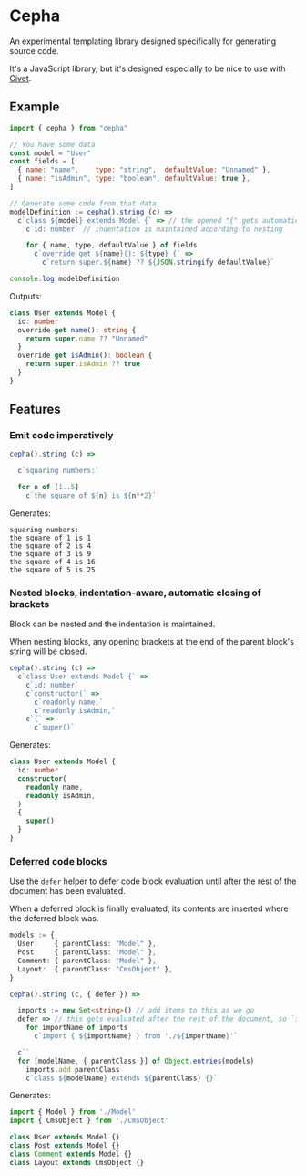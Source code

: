 # Cepha

An experimental templating library designed specifically for generating source code.

It's a JavaScript library, but it's designed especially to be nice to use with [Civet](https://github.com/danielx/civet).

## Example

```js
import { cepha } from "cepha"

// You have some data
const model = "User"
const fields = [
  { name: "name",    type: "string",  defaultValue: "Unnamed" },
  { name: "isAdmin", type: "boolean", defaultValue: true },
]

// Generate some code from that data
modelDefinition := cepha().string (c) =>
  c`class ${model} extends Model {` => // the opened "{" gets automatically closed
    c`id: number` // indentation is maintained according to nesting

    for { name, type, defaultValue } of fields
      c`override get ${name}(): ${type} {` =>
        c`return super.${name} ?? ${JSON.stringify defaultValue}`

console.log modelDefinition
```

Outputs:
```typescript
class User extends Model {
  id: number
  override get name(): string {
    return super.name ?? "Unnamed"
  }
  override get isAdmin(): boolean {
    return super.isAdmin ?? true
  }
}
```

## Features

### Emit code imperatively

```typescript
cepha().string (c) =>

  c`squaring numbers:`

  for n of [1..5]
    c`the square of ${n} is ${n**2}`
```

Generates:
```
squaring numbers:
the square of 1 is 1
the square of 2 is 4
the square of 3 is 9
the square of 4 is 16
the square of 5 is 25
```

### Nested blocks, indentation-aware, automatic closing of brackets
Block can be nested and the indentation is maintained.

When nesting blocks, any opening brackets at the end of the parent block's string will be closed.

```typescript
cepha().string (c) =>
  c`class User extends Model {` =>
    c`id: number`
    c`constructor(` =>
      c`readonly name,`
      c`readonly isAdmin,`
    c`{` =>
      c`super()`
```

Generates:
```typescript
class User extends Model {
  id: number
  constructor(
    readonly name,
    readonly isAdmin,
  )
  {
    super()
  }
}
```

### Deferred code blocks

Use the `defer` helper to defer code block evaluation until after the rest of the document has been evaluated.

When a deferred block is finally evaluated, its contents are inserted where the deferred block was.

```typescript
models := {
  User:    { parentClass: "Model" },
  Post:    { parentClass: "Model" },
  Comment: { parentClass: "Model" },
  Layout:  { parentClass: "CmsObject" },
}

cepha().string (c, { defer }) =>

  imports := new Set<string>() // add items to this as we go
  defer => // this gets evaluated after the rest of the document, so `imports` will be populated
    for importName of imports
      c`import { ${importName} } from './${importName}'`

  c``
  for [modelName, { parentClass }] of Object.entries(models)
    imports.add parentClass
    c`class ${modelName} extends ${parentClass} {}`
```

Generates:
```typescript
import { Model } from './Model'
import { CmsObject } from './CmsObject'

class User extends Model {}
class Post extends Model {}
class Comment extends Model {}
class Layout extends CmsObject {}
```
